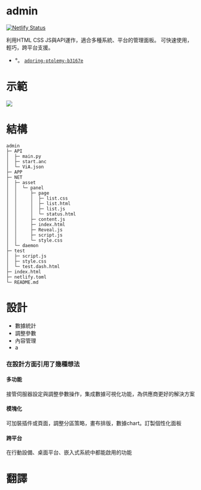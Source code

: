 # admin

[![Netlify Status](https://api.netlify.com/api/v1/badges/aed0736c-40f7-41bf-afe6-4a23a6788dd2/deploy-status)](https://app.netlify.com/sites/net/deploys)


利用HTML CSS JS與API運作，適合多種系統、平台的管理面板。
可快速使用，輕巧，跨平台支援。

- °。 [`adoring-ptolemy-b3167e`](net.netlify.app)

# 示範
![](https://i.imgur.com/qPMhcY3.png)

# 結構
```bash=
admin                       
├─ API                      
│  ├─ main.py               
│  ├─ start.anc             
│  └─ ViA.json              
├─ APP                      
├─ NET                      
│  ├─ asset                 
│  │  └─ panel              
│  │     ├─ page            
│  │     │  ├─ list.css     
│  │     │  ├─ list.html    
│  │     │  ├─ list.js      
│  │     │  └─ status.html  
│  │     ├─ content.js      
│  │     ├─ index.html      
│  │     ├─ Reveal.js       
│  │     ├─ script.js       
│  │     └─ style.css       
│  └─ daemon                
├─ test                     
│  ├─ script.js             
│  ├─ style.css             
│  └─ test.dash.html        
├─ index.html               
├─ netlify.toml             
└─ README.md                

```


# 設計

 * 數據統計
 * 調整參數
 * 內容管理
 * a
### 在設計方面引用了幾種想法

#### 多功能

接管伺服器設定與調整參數操作，集成數據可視化功能，為供應商更好的解決方案

#### 模塊化

可加裝插件或頁面，調整分區策略，畫布排版，數據chart。訂製個性化面板

#### 跨平台

在行動設備、桌面平台、嵌入式系統中都能啟用的功能


# 翻譯
